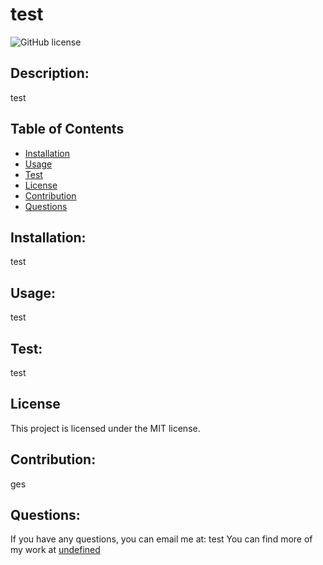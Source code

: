 # test
  ![GitHub license](https://img.shields.io/badge/license-MIT-blue.svg)

  ## Description:

  test

  ## Table of Contents

  * [Installation](#installation)
  * [Usage](#usage)
  * [Test](#test)
  * [License](#license)
  * [Contribution](#contribution)
  * [Questions](#questions)

  ## Installation:

  test

  ## Usage:

  test

  ## Test:

  test

  ## License
  This project is licensed under the MIT license.

  ## Contribution:

  ges

  ## Questions:

  If you have any questions, you can email me at: test
  You can find more of my work at [undefined](https://github.com/undefined)


